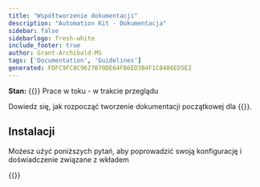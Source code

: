 ```yaml
---
title: "Współtworzenie dokumentacji"
description: "Automation Kit - Dokumentacja"
sidebar: false
sidebarlogo: fresh-white
include_footer: true
author: Grant-Archibald-MS
tags: ['Documentation', 'Guidelines']
generated: FDFC9FC8C9627B70DE64FB6ED3B4F1C8486ED5E2
---
```


**Stan:** {{<externalImage src="https://github.githubassets.com/images/icons/emoji/unicode/1f6a7.png" size="16x16" text="Construction Icon">}} Prace w toku - w trakcie przeglądu

Dowiedz się, jak rozpocząć tworzenie dokumentacji początkowej dla {{<product-name>}}.

## Instalacji

Możesz użyć poniższych pytań, aby poprowadzić swoją konfigurację i doświadczenie związane z wkładem

{{<questions name="/content/pl/contribution/documentation.json" completed="Dziękujemy za wypełnienie pytań konfiguracyjnych" showNavigationButtons="false" locale="pl">}}
